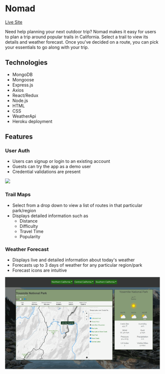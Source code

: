 # Nomad

[Live Site](https://nomad2.herokuapp.com/#/)

Need help planning your next outdoor trip? Nomad makes it easy for users to plan a trip around popular trails in California. Select a trail to view its details and weather forecast. Once you've decided on a route, you can pick your essentials to go along with your trip.

## Technologies
* MongoDB
* Mongoose
* Express.js
* Axios
* React/Redux
* Node.js
* HTML
* CSS
* WeatherApi
* Heroku deployment

## Features

### User Auth
* Users can signup or login to an existing account
* Guests can try the app as a demo user
* Credential validations are present

<img src="/frontend/src/assets/images/demo.gif" />

### Trail Maps
* Select from a drop down to view a list of routes in that particular park/region
* Displays detailed information such as 
    * Distance
    * Difficulty
    * Travel Time
    * Popularity

### Weather Forecast
* Displays live and detailed information about today's weather
* Forecasts up to 3 days of weather for any particular region/park
* Forecast icons are intuitive

<img src="/frontend/src/assets/images/trail.gif" />

